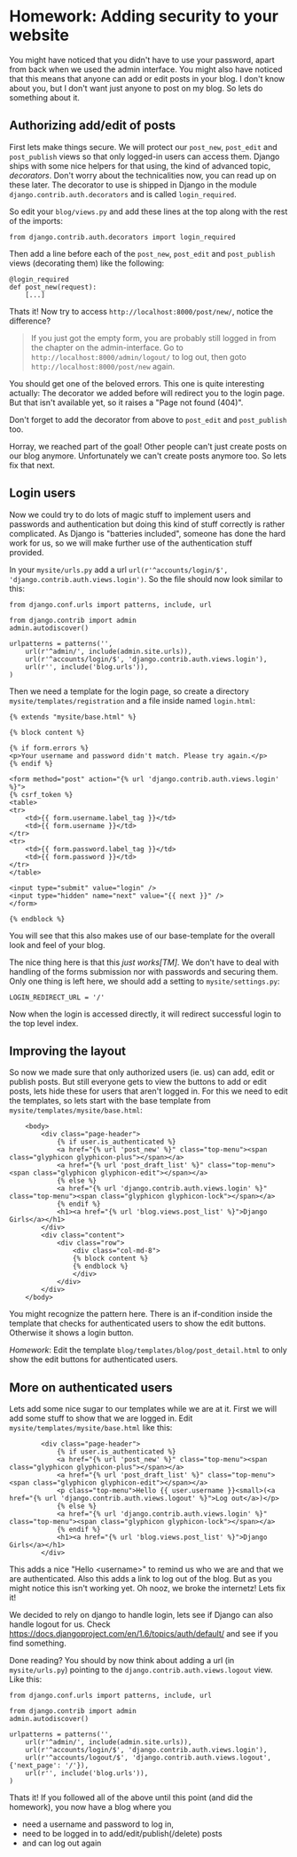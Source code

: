 # Homework: Adding security to your website

You might have noticed that you didn't have to use your password, apart from back when we used the admin interface. You might also have noticed that this means that anyone can add or edit posts in your blog. I don't know about you, but I don't want just anyone to post on my blog. So lets do something about it.

## Authorizing add/edit of posts

First lets make things secure. We will protect our `post_new`, `post_edit` and `post_publish` views so that only logged-in users can access them. Django ships with some nice helpers for that using, the kind of advanced topic, _decorators_. Don't worry about the technicalities now, you can read up on these later. The decorator to use is shipped in Django in the module `django.contrib.auth.decorators` and is called `login_required`.

So edit your `blog/views.py` and add these lines at the top along with the rest of the imports:

```
from django.contrib.auth.decorators import login_required
```

Then add a line before each of the `post_new`, `post_edit` and `post_publish` views (decorating them) like the following:

```
@login_required
def post_new(request):
    [...]
```

Thats it! Now try to access `http://localhost:8000/post/new/`, notice the difference?

> If you just got the empty form, you are probably still logged in from the chapter on the admin-interface. Go to `http://localhost:8000/admin/logout/` to log out, then goto `http://localhost:8000/post/new` again.

You should get one of the beloved errors. This one is quite interesting actually: The decorator we added before will redirect you to the login page. But that isn't available yet, so it raises a "Page not found (404)".

Don't forget to add the decorator from above to `post_edit` and `post_publish` too.

Horray, we reached part of the goal! Other people can't just create posts on our blog anymore. Unfortunately we can't create posts anymore too. So lets fix that next.

## Login users

Now we could try to do lots of magic stuff to implement users and passwords and authentication but doing this kind of stuff correctly is rather complicated. As Django is "batteries included", someone has done the hard work for us, so we will make further use of the authentication stuff provided.

In your `mysite/urls.py` add a url `url(r'^accounts/login/$', 'django.contrib.auth.views.login')`. So the file should now look similar to this:

```
from django.conf.urls import patterns, include, url

from django.contrib import admin
admin.autodiscover()

urlpatterns = patterns('',
    url(r'^admin/', include(admin.site.urls)),
    url(r'^accounts/login/$', 'django.contrib.auth.views.login'),
    url(r'', include('blog.urls')),
)
```

Then we need a template for the login page, so create a directory `mysite/templates/registration` and a file inside named `login.html`:

```
{% extends "mysite/base.html" %}

{% block content %}

{% if form.errors %}
<p>Your username and password didn't match. Please try again.</p>
{% endif %}

<form method="post" action="{% url 'django.contrib.auth.views.login' %}">
{% csrf_token %}
<table>
<tr>
    <td>{{ form.username.label_tag }}</td>
    <td>{{ form.username }}</td>
</tr>
<tr>
    <td>{{ form.password.label_tag }}</td>
    <td>{{ form.password }}</td>
</tr>
</table>

<input type="submit" value="login" />
<input type="hidden" name="next" value="{{ next }}" />
</form>

{% endblock %}
```

You will see that this also makes use of our base-template for the overall look and feel of your blog.

The nice thing here is that this _just works[TM]_. We don't have to deal with handling of the forms submission nor with passwords and securing them. Only one thing is left here, we should add a setting to `mysite/settings.py`:

```
LOGIN_REDIRECT_URL = '/'
```

Now when the login is accessed directly, it will redirect successful login to the top level index.

## Improving the layout

So now we made sure that only authorized users (ie. us) can add, edit or publish posts. But still everyone gets to view the buttons to add or edit posts, lets hide these for users that aren't logged in. For this we need to edit the templates, so lets start with the base template from `mysite/templates/mysite/base.html`:

```
    <body>
        <div class="page-header">
            {% if user.is_authenticated %}
            <a href="{% url 'post_new' %}" class="top-menu"><span class="glyphicon glyphicon-plus"></span></a>
            <a href="{% url 'post_draft_list' %}" class="top-menu"><span class="glyphicon glyphicon-edit"></span></a>
            {% else %}
            <a href="{% url 'django.contrib.auth.views.login' %}" class="top-menu"><span class="glyphicon glyphicon-lock"></span></a>
            {% endif %}
            <h1><a href="{% url 'blog.views.post_list' %}">Django Girls</a></h1>
        </div>
        <div class="content">
            <div class="row">
                <div class="col-md-8">
                {% block content %}
                {% endblock %}
                </div>
            </div>
        </div>
    </body>
```

You might recognize the pattern here. There is an if-condition inside the template that checks for authenticated users to show the edit buttons. Otherwise it shows a login button.

*Homework*: Edit the template `blog/templates/blog/post_detail.html` to only show the edit buttons for authenticated users.

## More on authenticated users

Lets add some nice sugar to our templates while we are at it. First we will add some stuff to show that we are logged in. Edit `mysite/templates/mysite/base.html` like this:

```
        <div class="page-header">
            {% if user.is_authenticated %}
            <a href="{% url 'post_new' %}" class="top-menu"><span class="glyphicon glyphicon-plus"></span></a>
            <a href="{% url 'post_draft_list' %}" class="top-menu"><span class="glyphicon glyphicon-edit"></span></a>
            <p class="top-menu">Hello {{ user.username }}<small>(<a href="{% url 'django.contrib.auth.views.logout' %}">Log out</a>)</p>
            {% else %}
            <a href="{% url 'django.contrib.auth.views.login' %}" class="top-menu"><span class="glyphicon glyphicon-lock"></span></a>
            {% endif %}
            <h1><a href="{% url 'blog.views.post_list' %}">Django Girls</a></h1>
        </div>
```

This adds a nice "Hello &lt;username&gt;" to remind us who we are and that we are authenticated. Also this adds a link to log out of the blog. But as you might notice this isn't working yet. Oh nooz, we broke the internetz! Lets fix it!

We decided to rely on django to handle login, lets see if Django can also handle logout for us. Check https://docs.djangoproject.com/en/1.6/topics/auth/default/ and see if you find something.

Done reading? You should by now think about adding a url (in `mysite/urls.py`) pointing to the `django.contrib.auth.views.logout` view. Like this:

```
from django.conf.urls import patterns, include, url

from django.contrib import admin
admin.autodiscover()

urlpatterns = patterns('',
    url(r'^admin/', include(admin.site.urls)),
    url(r'^accounts/login/$', 'django.contrib.auth.views.login'),
    url(r'^accounts/logout/$', 'django.contrib.auth.views.logout', {'next_page': '/'}),
    url(r'', include('blog.urls')),
)
```

Thats it! If you followed all of the above until this point (and did the homework), you now have a blog where you

 - need a username and password to log in,
 - need to be logged in to add/edit/publish(/delete) posts
 - and can log out again
